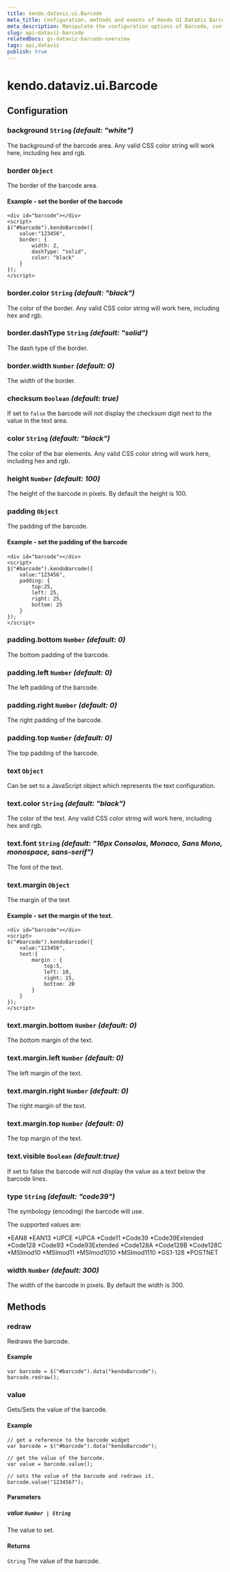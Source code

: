```yaml
---
title: kendo.dataviz.ui.Barcode
meta_title: Configuration, methods and events of Kendo UI DataViz Barcode
meta_description: Manipulate the configuration options of Barcode, configure the color of the bars/text and change the value.
slug: api-dataviz-barcode
relatedDocs: gs-dataviz-barcode-overview
tags: api,dataviz
publish: true
---
```


# kendo.dataviz.ui.Barcode

## Configuration

### background `String` *(default: "white")*

The background of the barcode area.
Any valid CSS color string will work here, including hex and rgb.

### border `Object`

The border of the barcode area.

#### Example - set the border of the barcode

    <div id="barcode"></div>
    <script>
    $("#barcode").kendoBarcode({
        value:"123456",
        border: {
            width: 2,
            dashType: "solid",
            color: "black"
        }
    });
    </script>

### border.color `String` *(default: "black")*

The color of the border. Any valid CSS color string will work here, including hex and rgb.

### border.dashType `String` *(default: "solid")*

The dash type of the border.

### border.width `Number` *(default: 0)*

The width of the border.

### checksum `Boolean` *(default: true)*

If set to `false` the barcode will not display the checksum digit next to the value in the text area.

### color `String` *(default: "black")*

The color of the bar elements.
Any valid CSS color string will work here, including hex and rgb.

### height `Number` *(default: 100)*

The height of the barcode in pixels.  By default the height is 100.

### padding `Object`

The padding of the barcode.

#### Example - set the padding of the barcode

    <div id="barcode"></div>
    <script>
    $("#barcode").kendoBarcode({
        value:"123456",
        padding: {
            top:25,
            left: 25,
            right: 25,
            bottom: 25
        }
    });
    </script>

### padding.bottom `Number` *(default: 0)*

The bottom padding of the barcode.

### padding.left `Number` *(default: 0)*

The left padding of the barcode.

### padding.right `Number` *(default: 0)*

The right padding of the barcode.

### padding.top `Number` *(default: 0)*

The top padding of the barcode.

### text `Object`

Can be set to a JavaScript object which represents the text configuration.

### text.color `String` *(default: "black")*

The color of the text. Any valid CSS color string will work here, including hex and rgb.

### text.font `String` *(default: "16px Consolas, Monaco, Sans Mono, monospace, sans-serif")*

The font of the text.

### text.margin `Object`

The margin of the text

#### Example - set the margin of the text.

    <div id="barcode"></div>
    <script>
    $("#barcode").kendoBarcode({
        value:"123456",
        text:{
            margin : {
                top:5,
                left: 10,
                right: 15,
                bottom: 20
            }
        }
    });
    </script>

### text.margin.bottom `Number` *(default: 0)*

The bottom margin of the text.

### text.margin.left `Number` *(default: 0)*

The left margin of the text.

### text.margin.right `Number` *(default: 0)*

The right margin of the text.

### text.margin.top `Number` *(default: 0)*

The top margin of the text.

### text.visible `Boolean` *(default:true)*

If set to false the barcode will not display the value as a text below the barcode lines.

### type `String` *(default: "code39")*

The symbology (encoding) the barcode will use.

The supported values are:

*EAN8
*EAN13
*UPCE
*UPCA
*Code11
*Code39
*Code39Extended
*Code128
*Code93
*Code93Extended
*Code128A
*Code128B
*Code128C
*MSImod10
*MSImod11
*MSImod1010
*MSImod1110
*GS1-128
*POSTNET

### width `Number` *(default: 300)*

The width of the barcode in pixels.  By default the width is 300.

## Methods

### redraw

Redraws the barcode.

#### Example

    var barcode = $("#barcode").data("kendoBarcode");
    barcode.redraw();

### value

Gets/Sets the value of the barcode.

#### Example

    // get a reference to the barcode widget
    var barcode = $("#barcode").data("kendoBarcode");

    // get the value of the barcode.
    var value = barcode.value();

    // sets the value of the barcode and redraws it.
    barcode.value("1234567");

#### Parameters

##### value `Number | String`

The value to set.

#### Returns

`String` The value of the barcode.

